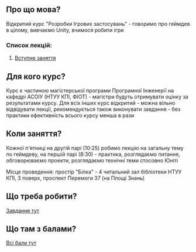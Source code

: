 ## Про що мова?

Відкритий курс "Розробки Ігрових застосувань" - говоримо про геймдев в цілому, вивчаємо Unity, вчимося робити ігри

### Список лекцій:

1. [Вступне заняття](lectures/Intro_(8.09.2017))

## Для кого курс?

Курс є частиною магістерської програми Програмної Інженерії на кафедрі АСОІУ (НТУУ КПІ, ФІОТ) - магістри будуть отримувати оцінку за результатами курсу. Для всіх інших курс відкритий - можна вільно відвідувати лекції, рекомендується також виконувати завдання - без практики ефективність всього курсу менша в рази

## Коли заняття?

Кожної п'ятниці на другій парі (10:25) робимо лекцію на загальну тему по геймдеву, на першій парі (8:30) - практика, розглядаємо питання, обговорюваємо проекти, розглядаємо технічні теми стосовно Юніті

Місце проведення: простір "Білка" - 4 читальний зал бібліотеки НТУУ КПІ, 3 поверх, проспект Перемоги 37 (на Площі Знань)

## Що треба робити?

[Завдання тут](assignments.md)

## Що там з балами?

[Всі бали тут](https://docs.google.com/spreadsheets/d/1LZcNAp4LgM5V91TTMp64yryFIP4h-O6_o4bo9-Qeyy4/edit?usp=sharing)
